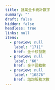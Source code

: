 ```yaml
---
title: 就業金卡統計數字
summary: ""
draft: false
hidden: false
headless: true
links: null
items:
  - preview: null
    label: "1711"
    href: 金卡核發數
  - preview: null
    label: "60"
    href: 金卡國籍數
  - preview: null
    label: "10876"
    href: 諮詢服務次數
---
```

<!-- This text will never be seen -->